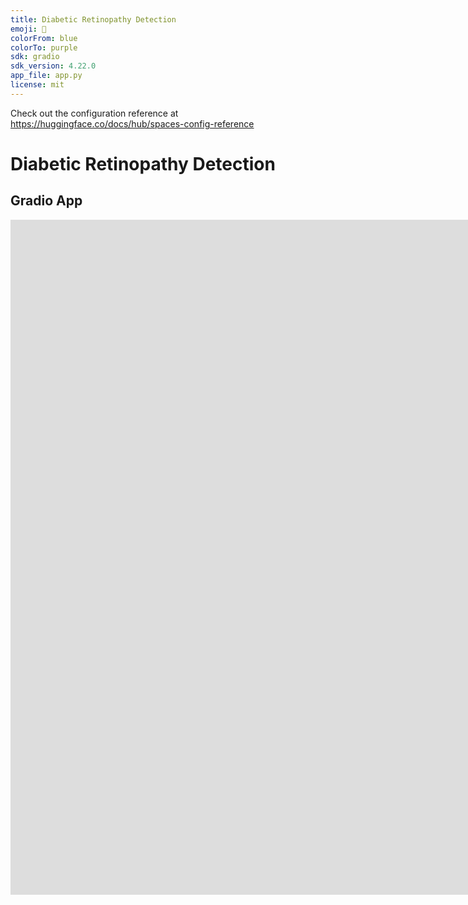```yaml
---
title: Diabetic Retinopathy Detection
emoji: 🐢
colorFrom: blue
colorTo: purple
sdk: gradio
sdk_version: 4.22.0
app_file: app.py
license: mit
---
```

Check out the configuration reference at https://huggingface.co/docs/hub/spaces-config-reference


# Diabetic Retinopathy Detection



## Gradio App
<iframe src="https://bhimrazy-diabetic-retinopathy-detection.hf.space" frameborder="0" width="1920" height="1080"></iframe>
